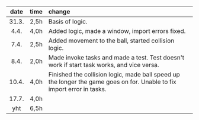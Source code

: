 | date  | time  | change  |
| :----:|:----- | :-----|
| 31.3. | 2,5h  | Basis of logic.|
| 4.4.  | 4,0h  | Added logic, made a window, import errors fixed.|
| 7.4.  | 2,5h  | Added movement to the ball, started collision logic.|
| 8.4.  | 2,0h  | Made invoke tasks and made a test. Test doesn't work if start task works, and vice versa.|
| 10.4. | 4,0h  | Finished the collision logic, made ball speed up the longer the game goes on for. Unable to fix import error in tasks.|
| 17.7. | 4,0h  |
| yht   | 6,5h  | 
